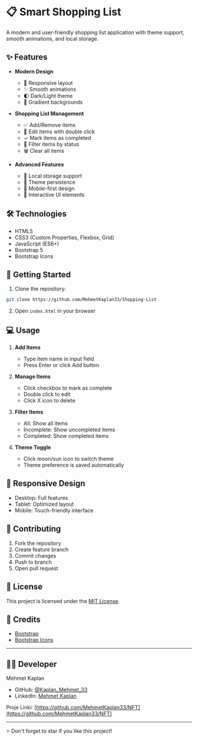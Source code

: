 # 📋 Smart Shopping List

A modern and user-friendly shopping list application with theme support, smooth animations, and local storage.

## ✨ Features

- **Modern Design**

  - 🎨 Responsive layout
  - ✨ Smooth animations
  - 🌓 Dark/Light theme
  - 💫 Gradient backgrounds

- **Shopping List Management**

  - ✅ Add/Remove items
  - 📝 Edit items with double click
  - ✓ Mark items as completed
  - 🔄 Filter items by status
  - 🗑️ Clear all items

- **Advanced Features**
  - 💾 Local storage support
  - 🌙 Theme persistence
  - 📱 Mobile-first design
  - 🎯 Interactive UI elements

## 🛠️ Technologies

- HTML5
- CSS3 (Custom Properties, Flexbox, Grid)
- JavaScript (ES6+)
- Bootstrap 5
- Bootstrap Icons

## 🚀 Getting Started

1. Clone the repository:

```bash
git clone https://github.com/MehmetKaplan33/Shopping-List
```

2. Open `index.html` in your browser

## 💻 Usage

1. **Add Items**

   - Type item name in input field
   - Press Enter or click Add button

2. **Manage Items**

   - Click checkbox to mark as complete
   - Double click to edit
   - Click X icon to delete

3. **Filter Items**

   - All: Show all items
   - Incomplete: Show uncompleted items
   - Completed: Show completed items

4. **Theme Toggle**
   - Click moon/sun icon to switch theme
   - Theme preference is saved automatically

## 📱 Responsive Design

- Desktop: Full features
- Tablet: Optimized layout
- Mobile: Touch-friendly interface

## 🤝 Contributing

1. Fork the repository
2. Create feature branch
3. Commit changes
4. Push to branch
5. Open pull request

## 📝 License

This project is licensed under the [MIT License](https://opensource.org/licenses/MIT).

## 🙏 Credits

- [Bootstrap](https://getbootstrap.com)
- [Bootstrap Icons](https://icons.getbootstrap.com)

---

## 👨‍💻 Developer

Mehmet Kaplan

- GitHub: [@Kaplan_Mehmet_33]([https://github.com/mehmetkaplan](https://github.com/MehmetKaplan33))
- LinkedIn: [Mehmet Kaplan](https://www.linkedin.com/in/mehmet-kaplan-601013294/)

Proje Linki: [https://github.com/MehmetKaplan33/NFT](https://github.com/MehmetKaplan33/NFT)

---

⭐️ Don't forget to star if you like this project!
